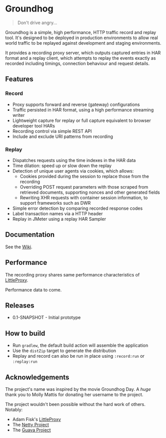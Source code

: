 # Groundhog

> Don't drive angry...

Groundhog is a simple, high performance, HTTP traffic record and replay tool. It's designed to be deployed in production environments to allow real world traffic to be replayed against development and staging environments.

It provides a recording proxy server, which outputs captured entries in HAR format and a replay client, which attempts to replay the events exactly as recorded including timings, connection behaviour and request details.

## Features

### Record

* Proxy supports forward and reverse (gateway) configurations
* Traffic persisted in HAR format, using a high performance streaming writer
* Lightweight capture for replay or full capture equivalent to browser developer tool HARs
* Recording control via simple REST API
* Include and exclude URI patterns from recording

### Replay

* Dispatches requests using the time indexes in the HAR data
* Time dilation: speed up or slow down the replay
* Detection of unique user agents via cookies, which allows:
    * Cookies provided during the session to replace those from the recording
    * Overriding POST request parameters with those scraped from retrieved documents, supporting nonces and other generated fields
    * Rewriting XHR requests with container session information, to support frameworks such as DWR
* Simple error detection by comparing recorded response codes
* Label transaction names via a HTTP header
* Replay in JMeter using a replay HAR Sampler

## Documentation

See the [Wiki](https://github.com/blackboard/groundhog/wiki).

## Performance

The recording proxy shares same performance characteristics of [LittleProxy](https://github.com/adamfisk/LittleProxy).

Performance data to come.

## Releases

* 0.1-SNAPSHOT - Initial prototype

## How to build

* Run `gradlew`, the default build action will assemble the application
* Use the `distZip` target to generate the distribution
* Replay and record can also be run in place using `:record:run` or `:replay:run`

## Acknowledgements

The project's name was inspired by the movie Groundhog Day. A _huge_ thank you to Molly Mattis for donating her username to the project.

The project wouldn't been possible without the hard work of others. Notably:

* Adam Fisk's [LittleProxy](https://github.com/adamfisk/LittleProxy)
* The [Netty Project](http://netty.io/)
* The [Guava Project](https://code.google.com/p/guava-libraries/)
